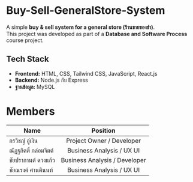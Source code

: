 # Buy-Sell-GeneralStore-System

A simple **buy & sell system for a general store (ร้านขายของชำ)**.  
This project was developed as part of a **Database and Software Process** course project.  


## Tech Stack

- **Frontend:** HTML, CSS, Tailwind CSS, JavaScript, React.js
- **Backend:** Node.js กับ Express  
- **ฐานข้อมูล:** MySQL  


# Members
| Name | Position |
| ------------- |:-------------:|
| กรวิชญ์ อู่เงิน      | Project Owner / Developer     |
| ณัฏฐกิตติ์ กล่อมจิตต์      | Business Analysis / UX UI   |
| ชัยปรากานต์ ดวงแก้ว      | Business Analysis / Developer     |
| ชัยณรงค์ ศานตินนท์      | Business Analysis / UX UI     |
